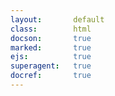 ```yaml
---
layout:       default
class:        html
docson:       true
marked:       true
ejs:          true
superagent:   true
docref:       true
---
```


<div data-doc-ref='https://references.taskcluster.net/queue/v1/api.json'></div>

